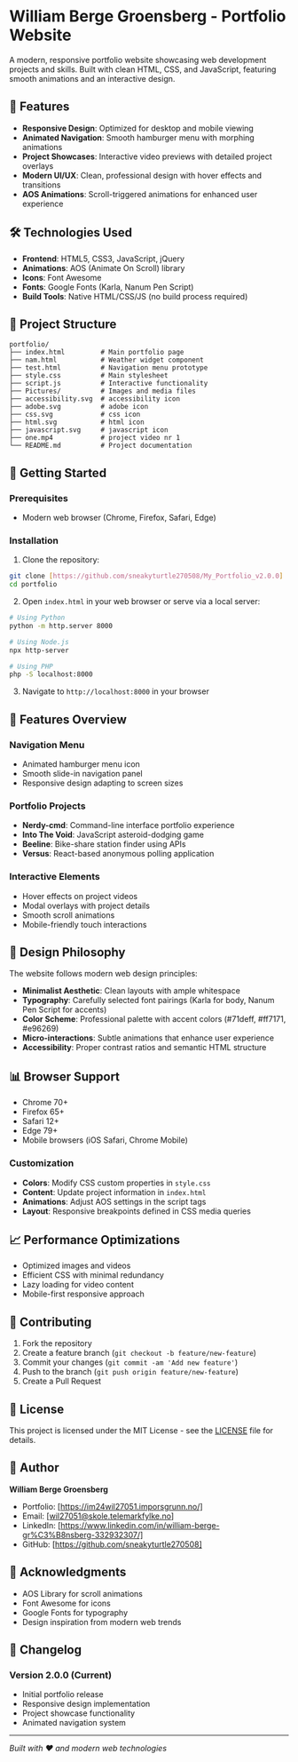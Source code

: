 
# William Berge Groensberg - Portfolio Website

A modern, responsive portfolio website showcasing web development projects and skills. Built with clean HTML, CSS, and JavaScript, featuring smooth animations and an interactive design.

## 🌟 Features

- **Responsive Design**: Optimized for desktop and mobile viewing
- **Animated Navigation**: Smooth hamburger menu with morphing animations
- **Project Showcases**: Interactive video previews with detailed project overlays
- **Modern UI/UX**: Clean, professional design with hover effects and transitions
- **AOS Animations**: Scroll-triggered animations for enhanced user experience

## 🛠️ Technologies Used

- **Frontend**: HTML5, CSS3, JavaScript, jQuery
- **Animations**: AOS (Animate On Scroll) library
- **Icons**: Font Awesome
- **Fonts**: Google Fonts (Karla, Nanum Pen Script)
- **Build Tools**: Native HTML/CSS/JS (no build process required)

## 📁 Project Structure

```
portfolio/
├── index.html         # Main portfolio page
├── nam.html           # Weather widget component
├── test.html          # Navigation menu prototype
├── style.css          # Main stylesheet
├── script.js          # Interactive functionality
├── Pictures/          # Images and media files
├── accessibility.svg  # accessibility icon
├── adobe.svg          # adobe icon
├── css.svg            # css icon
├── html.svg           # html icon
├── javascript.svg     # javascript icon
├── one.mp4            # project video nr 1
└── README.md          # Project documentation
```

## 🚀 Getting Started

### Prerequisites

- Modern web browser (Chrome, Firefox, Safari, Edge)

### Installation

1. Clone the repository:
```bash
git clone [https://github.com/sneakyturtle270508/My_Portfolio_v2.0.0]
cd portfolio
```

2. Open `index.html` in your web browser or serve via a local server:
```bash
# Using Python
python -m http.server 8000

# Using Node.js
npx http-server

# Using PHP
php -S localhost:8000
```

3. Navigate to `http://localhost:8000` in your browser

## 📱 Features Overview

### Navigation Menu
- Animated hamburger menu icon
- Smooth slide-in navigation panel
- Responsive design adapting to screen sizes

### Portfolio Projects
- **Nerdy-cmd**: Command-line interface portfolio experience
- **Into The Void**: JavaScript asteroid-dodging game
- **Beeline**: Bike-share station finder using APIs
- **Versus**: React-based anonymous polling application

### Interactive Elements
- Hover effects on project videos
- Modal overlays with project details
- Smooth scroll animations
- Mobile-friendly touch interactions

## 🎨 Design Philosophy

The website follows modern web design principles:

- **Minimalist Aesthetic**: Clean layouts with ample whitespace
- **Typography**: Carefully selected font pairings (Karla for body, Nanum Pen Script for accents)
- **Color Scheme**: Professional palette with accent colors (#71deff, #ff7171, #e96269)
- **Micro-interactions**: Subtle animations that enhance user experience
- **Accessibility**: Proper contrast ratios and semantic HTML structure

## 📊 Browser Support

- Chrome 70+
- Firefox 65+
- Safari 12+
- Edge 79+
- Mobile browsers (iOS Safari, Chrome Mobile)

### Customization

- **Colors**: Modify CSS custom properties in `style.css`
- **Content**: Update project information in `index.html`
- **Animations**: Adjust AOS settings in the script tags
- **Layout**: Responsive breakpoints defined in CSS media queries

## 📈 Performance Optimizations

- Optimized images and videos
- Efficient CSS with minimal redundancy
- Lazy loading for video content
- Mobile-first responsive approach

## 🤝 Contributing

1. Fork the repository
2. Create a feature branch (`git checkout -b feature/new-feature`)
3. Commit your changes (`git commit -am 'Add new feature'`)
4. Push to the branch (`git push origin feature/new-feature`)
5. Create a Pull Request

## 📄 License

This project is licensed under the MIT License - see the [LICENSE](LICENSE) file for details.

## 👤 Author

**William Berge Groensberg**
- Portfolio: [https://im24wil27051.imporsgrunn.no/]
- Email: [wil27051@skole.telemarkfylke.no]
- LinkedIn: [https://www.linkedin.com/in/william-berge-gr%C3%B8nsberg-332932307/]
- GitHub: [https://github.com/sneakyturtle270508]

## 🙏 Acknowledgments

- AOS Library for scroll animations
- Font Awesome for icons
- Google Fonts for typography
- Design inspiration from modern web trends

## 📝 Changelog

### Version 2.0.0 (Current)
- Initial portfolio release
- Responsive design implementation
- Project showcase functionality
- Animated navigation system

---

*Built with ❤️ and modern web technologies*
